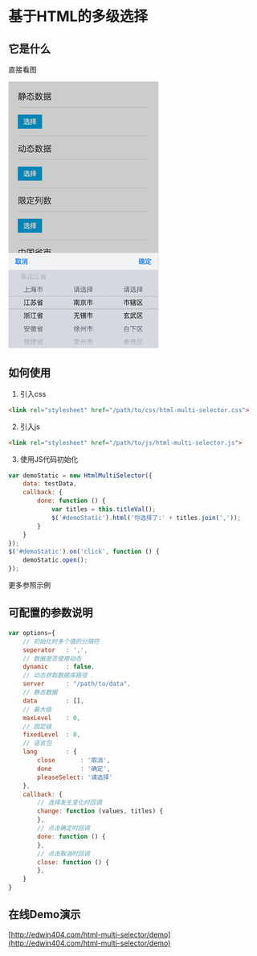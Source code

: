 # 基于HTML的多级选择

## 它是什么

直接看图

![image](https://github.com/edwin404/html-multi-selector/raw/master/demo/images/demo.png)

## 如何使用

1. 引入css

```html
<link rel="stylesheet" href="/path/to/css/html-multi-selector.css">
```

2. 引入js

```html
<link rel="stylesheet" href="/path/to/js/html-multi-selector.js">
````

3. 使用JS代码初始化

```javascript
var demoStatic = new HtmlMultiSelector({
    data: testData,
    callback: {
        done: function () {
            var titles = this.titleVal();
            $('#demoStatic').html('你选择了:' + titles.join(','));
        }
    }
});
$('#demoStatic').on('click', function () {
    demoStatic.open();
});
```

更多参照示例

## 可配置的参数说明

```javascript
var options={
    // 初始化时多个值的分隔符
    seperator   : ',',
    // 数据是否使用动态
    dynamic     : false,
    // 动态获取数据库路径
    server      : "/path/to/data",
    // 静态数据
    data        : [],
    // 最大级
    maxLevel    : 0,
    // 固定级
    fixedLevel  : 0,
    // 语言包
    lang        : {
        close       : '取消',
        done        : '确定',
        pleaseSelect: '请选择'
    },
    callback: {
        // 选择发生变化时回调
        change: function (values, titles) {
        },
        // 点击确定时回调
        done: function () {
        },
        // 点击取消时回调
        close: function () {
        },
    }
}
````

## 在线Demo演示

[http://edwin404.com/html-multi-selector/demo](http://edwin404.com/html-multi-selector/demo)
